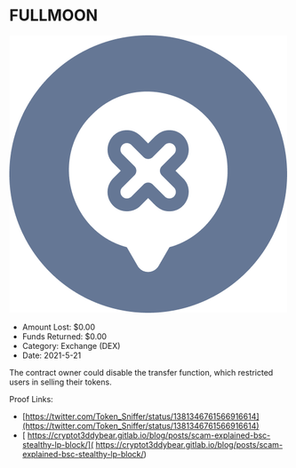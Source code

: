 # FULLMOON
![FULLMOON](/rektimages/FULLMOON.png)
- Amount Lost: $0.00
- Funds Returned: $0.00
- Category: Exchange (DEX)
- Date: 2021-5-21

The contract owner could disable the transfer function, which restricted users in selling their tokens.


Proof Links:
- [https://twitter.com/Token_Sniffer/status/1381346761566916614](https://twitter.com/Token_Sniffer/status/1381346761566916614)
- [ https://cryptot3ddybear.gitlab.io/blog/posts/scam-explained-bsc-stealthy-lp-block/]( https://cryptot3ddybear.gitlab.io/blog/posts/scam-explained-bsc-stealthy-lp-block/)


